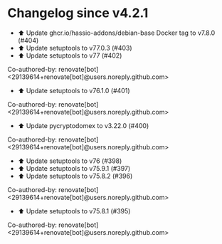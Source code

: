 # Changelog since v4.2.1
- ⬆️ Update ghcr.io/hassio-addons/debian-base Docker tag to v7.8.0 (#404) 
- ⬆️ Update setuptools to v77.0.3 (#403) 
- ⬆️ Update setuptools to v77 (#402)

Co-authored-by: renovate[bot] <29139614+renovate[bot]@users.noreply.github.com> 
- ⬆️ Update setuptools to v76.1.0 (#401)

Co-authored-by: renovate[bot] <29139614+renovate[bot]@users.noreply.github.com> 
- ⬆️ Update pycryptodomex to v3.22.0 (#400)

Co-authored-by: renovate[bot] <29139614+renovate[bot]@users.noreply.github.com> 
- ⬆️ Update setuptools to v76 (#398) 
- ⬆️ Update setuptools to v75.9.1 (#397) 
- ⬆️ Update setuptools to v75.8.2 (#396)

Co-authored-by: renovate[bot] <29139614+renovate[bot]@users.noreply.github.com> 
- ⬆️ Update setuptools to v75.8.1 (#395)

Co-authored-by: renovate[bot] <29139614+renovate[bot]@users.noreply.github.com> 
